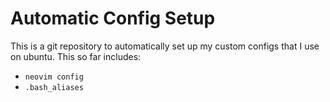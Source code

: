 # Automatic Config Setup
This is a git repository to automatically set up my custom configs that I use on ubuntu.
This so far includes:
* `neovim config`
* `.bash_aliases`


